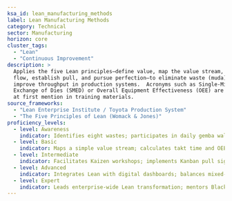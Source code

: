 ```yaml
---
ksa_id: lean_manufacturing_methods
label: Lean Manufacturing Methods
category: Technical
sector: Manufacturing
horizon: core
cluster_tags:
  - "Lean"
  - "Continuous Improvement"
description: >
  Applies the five Lean principles—define value, map the value stream, create
  flow, establish pull, and pursue perfection—to eliminate waste (muda) and
  improve throughput in production systems.  Acronyms such as Single-Minute
  Exchange of Dies (SMED) or Overall Equipment Effectiveness (OEE) are defined
  at first mention in training materials.
source_frameworks:
  - "Lean Enterprise Institute / Toyota Production System"
  - "The Five Principles of Lean (Womack & Jones)"
proficiency_levels:
  - level: Awareness
    indicator: Identifies eight wastes; participates in daily gemba walks noting obvious flow barriers.
  - level: Basic
    indicator: Maps a simple value stream; calculates takt time and OEE for one line; supports 5S events.
  - level: Intermediate
    indicator: Facilitates Kaizen workshops; implements Kanban pull signals; documents SMED setups that cut change-over time by ≥30 %.
  - level: Advanced
    indicator: Integrates Lean with digital dashboards; balances mixed-model lines; coaches teams on policy deployment (hoshin kanri).
  - level: Expert
    indicator: Leads enterprise-wide Lean transformation; mentors Black Belts; validates financial impact across multi-site supply chains.
---
```

